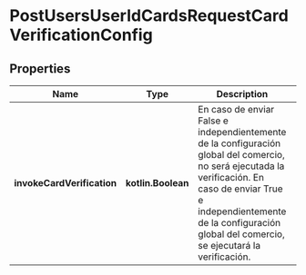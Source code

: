 
# PostUsersUserIdCardsRequestCardVerificationConfig

## Properties
Name | Type | Description | Notes
------------ | ------------- | ------------- | -------------
**invokeCardVerification** | **kotlin.Boolean** | En caso de enviar False e independientemente de la configuración global del comercio, no será ejecutada la verificación. En caso de enviar True e independientemente de la configuración global del comercio, se ejecutará la verificación. |  [optional]




